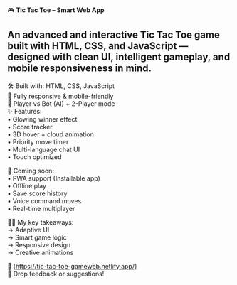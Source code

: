 🎮 **Tic Tac Toe – Smart Web App**

An advanced and interactive Tic Tac Toe game built with HTML, CSS, and JavaScript — designed with clean UI, intelligent gameplay, and mobile responsiveness in mind.
---
🛠 Built with: HTML, CSS, JavaScript  
📱 Fully responsive & mobile-friendly  
🧠 Player vs Bot (AI) + 2-Player mode  
✨ Features:  
• Glowing winner effect  
• Score tracker  
• 3D hover + cloud animation  
• Priority move timer  
• Multi-language chat UI  
• Touch optimized  

🚀 Coming soon:  
• PWA support (Installable app)  
• Offline play  
• Save score history  
• Voice command moves  
• Real-time multiplayer  

👨‍💻 My key takeaways:  
→ Adaptive UI  
→ Smart game logic  
→ Responsive design  
→ Creative animations

🔗 [https://tic-tac-toe-gameweb.netlify.app/]  
💬 Drop feedback or suggestions!
